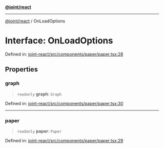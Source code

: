 [**@joint/react**](../README.md)

***

[@joint/react](../README.md) / OnLoadOptions

# Interface: OnLoadOptions

Defined in: [joint-react/src/components/paper/paper.tsx:28](https://github.com/samuelgja/joint/blob/main/packages/joint-react/src/components/paper/paper.tsx#L28)

## Properties

### graph

> `readonly` **graph**: `Graph`

Defined in: [joint-react/src/components/paper/paper.tsx:30](https://github.com/samuelgja/joint/blob/main/packages/joint-react/src/components/paper/paper.tsx#L30)

***

### paper

> `readonly` **paper**: `Paper`

Defined in: [joint-react/src/components/paper/paper.tsx:29](https://github.com/samuelgja/joint/blob/main/packages/joint-react/src/components/paper/paper.tsx#L29)
